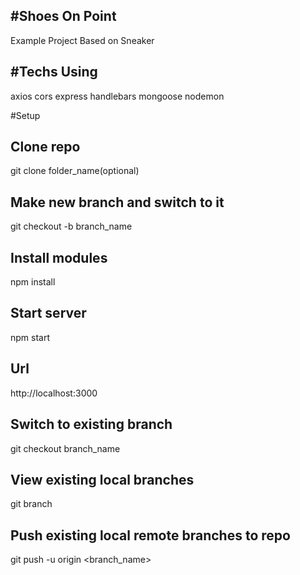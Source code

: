 #Shoes On Point
-----------------------

Example Project Based on Sneaker 

#Techs Using
-------------
axios
cors
express
handlebars
mongoose
nodemon

#Setup

Clone repo
----------------
git clone <project-url-path> folder_name(optional)

Make new branch and switch to it
--------------------------------
git checkout -b branch_name

Install modules
----------------
npm install

Start server
----------------
npm start

Url
----------------
http://localhost:3000


Switch to existing branch
----------------
git checkout branch_name

View existing local branches
---------------------------
git branch

Push existing local remote branches to repo
-------------------------------------------
git push -u origin <branch_name>